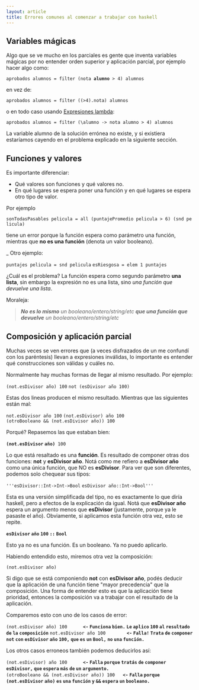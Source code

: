 ```yaml
---
layout: article
title: Errores comunes al comenzar a trabajar con haskell
---
```

Variables mágicas
-----------------

Algo que se ve mucho en los parciales es gente que inventa variables mágicas por no entender orden superior y aplicación parcial, por ejemplo hacer algo como:

`aprobados alumnos = filter (nota `**`alumno`**` > 4) alumnos`

en vez de:

`aprobados alumnos = filter ((>4).nota) alumnos`

o en todo caso usando [Expresiones lambda](expresiones-lambda.md):

`aprobados alumnos = filter (\alumno -> nota alumno > 4) alumnos`

La variable alumno de la solución errónea no existe, y si existiera estaríamos cayendo en el problema explicado en la siguiente sección.

Funciones y valores
-------------------

Es importante diferenciar:

-   Qué valores son funciones y qué valores no.
-   En qué lugares se espera poner una función y en qué lugares se espera otro tipo de valor.

Por ejemplo

`sonTodasPasables pelicula = all (puntajePromedio pelicula > 6) (snd pelicula)`

tiene un error porque la función espera como parámetro una función, mientras que **no es una función** (denota un valor booleano).

\_ Otro ejemplo:

`puntajes pelicula = snd pelicula`
`esRiesgosa = elem 1 puntajes`

¿Cuál es el problema? La función espera como segundo parámetro **una lista**, sin embargo la expresión no es una lista, sino *una función que devuelve una lista*.

Moraleja:

> ***No es lo mismo** un booleano/entero/string/etc **que una función que devuelve** un booleano/entero/string/etc*

Composición y aplicación parcial
--------------------------------

Muchas veces se ven errores que (a veces disfrazados de un me confundí con los paréntesis) llevan a expresiones inválidas, lo importante es entender qué construcciones son válidas y cuáles no.

Normalmente hay muchas formas de llegar al mismo resultado. Por ejemplo:

`(not.esDivisor año) 100`
`not (esDivisor año 100)`

Estas dos lineas producen el mismo resultado. Mientras que las siguientes están mal:

`not.esDivisor año 100`
`(not.esDivisor) año 100`
`(otroBooleano && (not.esDivisor año)) 100`

Porqué? Repasemos las que estaban bien:

**`(not.esDivisor` `año)`**` 100`

Lo que está resaltado es una **función**. Es resultado de componer otras dos funciones: **not** y **esDivisor año**. Notá como me refiero a **esDivisor año** como una única función, que NO es **esDivisor**. Para ver que son diferentes, podemos solo chequear sus tipos:

`'''esDivisor::Int->Int->Bool`
`esDivisor año::Int->Bool'''`

Esta es una versión simplificada del tipo, no es exactamente lo que diría haskell, pero a efectos de la explicación da igual. Notá que **esDivisor año** espera un argumento menos que **esDivisor** (justamente, porque ya le pasaste el año). Obviamente, si aplicamos esta función otra vez, esto se repite.

**`esDivisor` `año` `100` `::` `Bool`**

Esto ya no es una función. Es un booleano. Ya no puedo aplicarlo.

Habiendo entendido esto, miremos otra vez la composición:

`(not.esDivisor año)`

Si digo que se está componiendo **not** con **esDivisor año**, podés deducir que la aplicación de una función tiene "mayor precedencia" que la composición. Una forma de entender esto es que la aplicación tiene prioridad, entonces la composición va a trabajar con el resultado de la aplicación.

Comparemos esto con uno de los casos de error:

`(not.esDivisor año) 100      `**`<-` `Funciona` `bien.` `Le` `aplico` `100` `al` `resultado` `de` `la` `composición`**
`not.esDivisor año 100        `**`<-` `Falla!` `Trata` `de` `componer` `not` `con` `esDivisor` `año` `100,` `que` `es` `un` `Bool,` `no` `una` `función.`**

Los otros casos erroneos también podemos deducirlos así:

`(not.esDivisor) año 100      `**`<-` `Falla` `porque` `tratás` `de` `componer` `esDivisor,` `que` `espera` `más` `de` `un` `argumento.`**
`(otroBooleano && (not.esDivisor año)) 100   `**`<-` `Falla` `porque` `(not.esDivisor` `año)` `es` `una` `función` `y` `&&` `espera` `un` `booleano.`**
